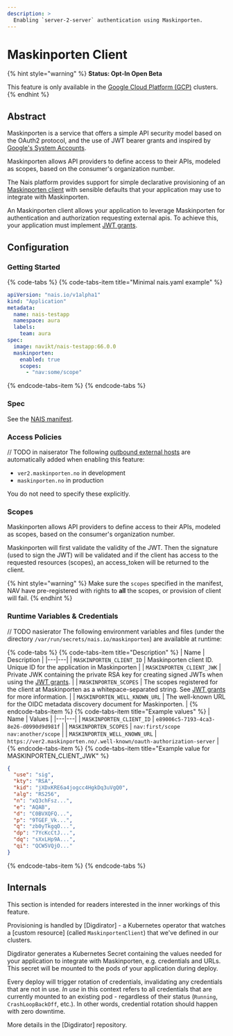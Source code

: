 ```yaml
---
description: >
  Enabling `server-2-server` authentication using Maskinporten.
---
```


# Maskinporten Client

{% hint style="warning" %}
**Status: Opt-In Open Beta**

This feature is only available in the [Google Cloud Platform (GCP)](../../clusters/gcp.md) clusters.
{% endhint %}

## Abstract

Maskinporten is a service that offers a simple API security model based on the OAuth2 protocol, and the use of JWT bearer grants and inspired by [Google's System Accounts].

Maskinporten allows API providers to define access to their APIs, modeled as scopes, based on the consumer's organization number.

The Nais platform provides support for simple declarative provisioning of an [Maskinporten client] with sensible defaults that your application may use to integrate with Maskinporten.

An Maskinporten client allows your application to leverage Maskinporten for authentication and authorization requesting external apis. To achieve this, your application must implement [JWT grants].

## Configuration

### Getting Started

{% code-tabs %}
{% code-tabs-item title="Minimal nais.yaml example" %}
```yaml
apiVersion: "nais.io/v1alpha1"
kind: "Application"
metadata:
  name: nais-testapp
  namespace: aura
  labels:
    team: aura
spec:
  image: navikt/nais-testapp:66.0.0
  maskinporten:
    enabled: true
    scopes:
      - "nav:some/scope"
```
{% endcode-tabs-item %}
{% endcode-tabs %}

### Spec

See the [NAIS manifest](../../nais-application/reference.md#spec-maskinporten).

### Access Policies

// TODO in naiserator
The following [outbound external hosts](../../nais-application/access-policy.md#external-services) are automatically added when enabling this feature:

- `ver2.maskinporten.no` in development
- `maskinporten.no` in production

You do not need to specify these explicitly.

### Scopes

Maskinporten allows API providers to define access to their APIs, modeled as scopes, based on the consumer's organization number.

Maskinporten will first validate the validity of the JWT. Then the signature (used to sign the JWT) will be validated and if the 
client has access to the requested resources (scopes), an access_token will be returned to the client.

{% hint style="warning" %}
Make sure the `scopes` specified in the manifest, NAV have pre-registered with rights to **all** the scopes, or provision of client will fail.
{% endhint %}

### Runtime Variables & Credentials

// TODO nasierator
The following environment variables and files (under the directory `/var/run/secrets/nais.io/maskinporten`) are available at runtime:

{% code-tabs %}
{% code-tabs-item title="Description" %}
| Name | Description |
|---|---|
| `MASKINPORTEN_CLIENT_ID` | Maskinporten client ID. Unique ID for the application in Maskinporten |
| `MASKINPORTEN_CLIENT_JWK` | Private JWK containing the private RSA key for creating signed JWTs when using the [JWT grants]. |
| `MASKINPORTEN_SCOPES` |  The scopes registered for the client at Maskinporten as a whitepace-separated string. See [JWT grants] for more information. |
| `MASKINPORTEN_WELL_KNOWN_URL` | The well-known URL for the OIDC metadata discovery document for Maskinporten. |
{% endcode-tabs-item %}
{% code-tabs-item title="Example values" %}
| Name | Values |
|---|---|
| `MASKINPORTEN_CLIENT_ID` | `e89006c5-7193-4ca3-8e26-d0990d9d981f` |
| `MASKINPORTEN_SCOPES` | `nav:first/scope nav:another/scope` |
| `MASKINPORTEN_WELL_KNOWN_URL` | `https://ver2.maskinporten.no/.well-known/oauth-authorization-server` |
{% endcode-tabs-item %}
{% code-tabs-item title="Example value for MASKINPORTEN_CLIENT_JWK" %}
```json
{
  "use": "sig",
  "kty": "RSA",
  "kid": "jXDxKRE6a4jogcc4HgkDq3uVgQ0",
  "alg": "RS256",
  "n": "xQ3chFsz...",
  "e": "AQAB",
  "d": "C0BVXQFQ...",
  "p": "9TGEF_Vk...",
  "q": "zb0yTkgqO...",
  "dp": "7YcKcCtJ...",
  "dq": "sXxLHp9A...",
  "qi": "QCW5VQjO..."
}
```
{% endcode-tabs-item %}
{% endcode-tabs %}

## Internals

This section is intended for readers interested in the inner workings of this feature.

Provisioning is handled by [Digdirator] - a Kubernetes operator that watches a [custom resource] (called `MaskinportenClient`) that we've defined in our clusters.

Digdirator generates a Kubernetes Secret containing the values needed for your application to integrate with Maskinporten, e.g. credentials and URLs. This secret will be mounted to the pods of your application during deploy.

Every deploy will trigger rotation of credentials, invalidating any credentials that are not in use. _In use_ in this context refers to all credentials that are currently mounted to an existing pod - regardless of their status (`Running`, `CrashLoopBackOff`, etc.). In other words, credential rotation should happen with zero downtime.

More details in the [Digdirator] repository.

[Google's System Accounts]: https://developers.google.com/identity/protocols/oauth2/service-account
[Maskinporten client]: https://difi.github.io/felleslosninger/maskinporten_auth_server-to-server-oauth2.html
[JWT grants]: https://difi.github.io/felleslosninger/maskinporten_protocol_token.html